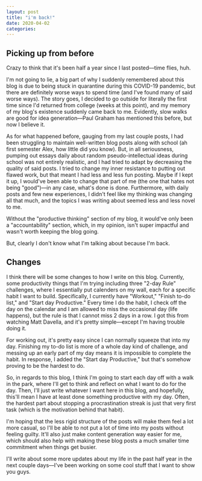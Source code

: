 ```yaml
---
layout: post
title: "i'm back!"
date: 2020-04-02
categories:
---
```

## Picking up from before
Crazy to think that it's been half a year since I last posted––time flies, huh.

I'm not going to lie, a big part of why I suddenly remembered about this blog is due to being stuck in quarantine during this COVID-19 pandemic, but there are definitely worse ways to spend time (and I've found many of said worse ways). The story goes, I decided to go outside for literally the first time since I'd returned from college (weeks at this point), and my memory of my blog's existence suddenly came back to me. Evidently, slow walks are good for idea generation––Paul Graham has mentioned this before, but now I believe it.

As for what happened before, gauging from my last couple posts, I had been struggling to maintain well-written blog posts along with school (ah first semester Alex, how little did you know). But, in all seriousness, pumping out essays daily about random pseudo-intellectual ideas during school was not entirely realistic, and I had tried to adapt by decreasing the quality of said posts. I tried to change my inner resistance to putting out flawed work, but that meant I had less and less fun posting. Maybe if I kept it up, I would've been able to change that part of me (the one that hates not being "good")––in any case, what's done is done. Furthermore, with daily posts and few new experiences, I didn't feel like my thinking was changing all that much, and the topics I was writing about seemed less and less novel to me.

Without the "productive thinking" section of my blog, it would've only been a "accountability" section, which, in my opinion, isn't super impactful and wasn't worth keeping the blog going.

But, clearly I don't know what I'm talking about because I'm back.

## Changes

I think there will be some changes to how I write on this blog. Currently, some productivity things that I'm trying including three "2-day Rule" challenges, where I essentially put calenders on my wall, each for a specific habit I want to build. Specifically, I currently have "Workout," "Finish to-do list," and "Start day Productive." Every time I do the habit, I check off the day on the calendar and I am allowed to miss the occasional day (life happens), but the rule is that I cannot miss 2 days in a row. I got this from watching Matt Davella, and it's pretty simple––except I'm having trouble doing it.

For working out, it's pretty easy since I can normally squeeze that into my day. Finishing my to-do list is more of a whole day kind of challenge, and messing up an early part of my day means it is impossible to complete the habit. In response, I added the "Start day Productive," but that's somehow proving to be the hardest to do. 

So, in regards to this blog, I think I'm going to start each day off with a walk in the park, where I'll get to think and reflect on what I want to do for the day. Then, I'll just write whatever I want here in this blog, and hopefully, this'll mean I have at least done something productive with my day. Often, the hardest part about stopping a procrastination streak is just that very first task (which is the motivation behind that habit).

I'm hoping that the less rigid structure of the posts will make them feel a lot more casual, so I'll be able to not put a lot of time into my posts without feeling guilty. It'll also just make content generation way easier for me, which should also help with making these blog posts a much smaller time commitment when things get busier.

I'll write about some more updates about my life in the past half year in the next couple days––I've been working on some cool stuff that I want to show you guys.